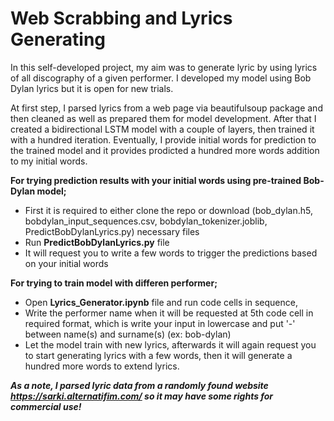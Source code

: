 # Web Scrabbing and Lyrics Generating

In this self-developed project, my aim was to generate lyric by using lyrics of all discography of a given performer. I developed my model using Bob Dylan lyrics but it is open for new trials. 

At first step, I parsed lyrics from a web page via beautifulsoup package and then cleaned as well as prepared them for model development. 
After that I created a bidirectional LSTM model with a couple of layers, then trained it with a hundred iteration. Eventually, I provide initial words for prediction to the trained model and it provides prodicted a hundred more words addition to my initial words. 

**For trying prediction results with your initial words using pre-trained Bob-Dylan model;**
  - First it is required to either clone the repo or download (bob_dylan.h5, bobdylan_input_sequences.csv, bobdylan_tokenizer.joblib, PredictBobDylanLyrics.py) necessary files
  - Run **PredictBobDylanLyrics.py** file 
  - It will request you to write a few words to trigger the predictions based on your initial words

**For trying to train model with differen performer;**
  - Open **Lyrics_Generator.ipynb** file and run code cells in sequence,
  - Write the performer name when it will be requested at 5th code cell in required format, which is write your input in lowercase and put '-' between name(s) and surname(s) (ex: bob-dylan)
  - Let the model train with new lyrics, afterwards it will again request you to start generating lyrics with a few words, then it will generate a hundred more words to extend lyrics. 

***As a note, I parsed lyric data from a randomly found website https://sarki.alternatifim.com/ so it may have some rights for commercial use!***
